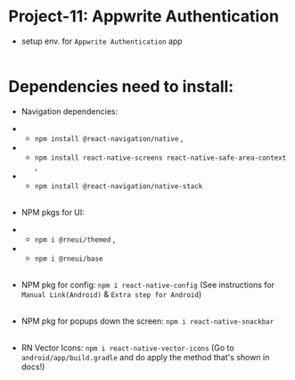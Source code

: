 # Project-11: Appwrite Authentication
- setup env. for `Appwrite Authentication` app
<br><br>

# Dependencies need to install:
- Navigation dependencies:
- - `npm install @react-navigation/native` ,
- - `npm install react-native-screens react-native-safe-area-context` ,
- - `npm install @react-navigation/native-stack` <br><br>

- NPM pkgs for UI:
- - `npm i @rneui/themed` ,
- - `npm i @rneui/base` <br><br>

- NPM pkg for config:  `npm i react-native-config` (See instructions for `Manual Link(Android)` & `Extra step for Android`) <br><br>

- NPM pkg for popups down the screen: `npm i react-native-snackbar` <br><br>

- RN Vector Icons: `npm i react-native-vector-icons` (Go to `android/app/build.gradle` and do apply the method that's shown in docs!)